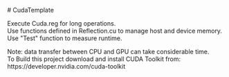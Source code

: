<p>
  # CudaTemplate
</p>

<p>
  Execute Cuda.reg for long operations.<br>
  Use functions defined in Reflection.cu to manage host and device memory.<br>
  Use "Test" function to measure runtime.
</p>

<p>
Note: data transfer between CPU and GPU can take considerable time.<br>
To Build this project download and install CUDA Toolkit from:<br>
https://developer.nvidia.com/cuda-toolkit
</p>

